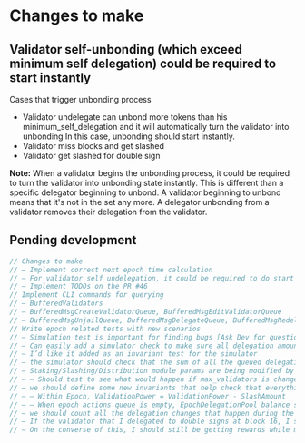 <!--
order: 3
-->

# Changes to make

## Validator self-unbonding (which exceed minimum self delegation) could be required to start instantly

Cases that trigger unbonding process

* Validator undelegate can unbond more tokens than his minimum_self_delegation and it will automatically turn the validator into unbonding
In this case, unbonding should start instantly.
* Validator miss blocks and get slashed
* Validator get slashed for double sign

**Note:** When a validator begins the unbonding process, it could be required to turn the validator into unbonding state instantly.
  This is different than a specific delegator beginning to unbond. A validator beginning to unbond means that it's not in the set any more.
  A delegator unbonding from a validator removes their delegation from the validator.

## Pending development

```go
// Changes to make
// — Implement correct next epoch time calculation
// — For validator self undelegation, it could be required to do start on end blocker
// — Implement TODOs on the PR #46
// Implement CLI commands for querying
// — BufferedValidators
// — BufferedMsgCreateValidatorQueue, BufferedMsgEditValidatorQueue
// — BufferedMsgUnjailQueue, BufferedMsgDelegateQueue, BufferedMsgRedelegationQueue, BufferedMsgUndelegateQueue
// Write epoch related tests with new scenarios
// — Simulation test is important for finding bugs [Ask Dev for questions)
// — Can easily add a simulator check to make sure all delegation amounts in queue add up to the same amount that’s in the EpochUnbondedPool
// — I’d like it added as an invariant test for the simulator
// — the simulator should check that the sum of all the queued delegations always equals the amount kept track in the data
// — Staking/Slashing/Distribution module params are being modified by governance based on vote result instantly. We should test the effect.
// — — Should test to see what would happen if max_validators is changed though, in the middle of an epoch
// — we should define some new invariants that help check that everything is working smoothly with these new changes for 3 modules e.g. https://github.com/pointnetwork/cosmos-point-sdk/blob/main/x/staking/keeper/invariants.go
// — — Within Epoch, ValidationPower = ValidationPower - SlashAmount
// — — When epoch actions queue is empty, EpochDelegationPool balance should be zero
// — we should count all the delegation changes that happen during the epoch, and then make sure that the resulting change at the end of the epoch is actually correct
// — If the validator that I delegated to double signs at block 16, I should still get slashed instantly because even though I asked to unbond at 14, they still used my power at block 16, I should only be not liable for slashes once my power is stopped being used
// — On the converse of this, I should still be getting rewards while my power is being used.  I shouldn’t stop receiving rewards until block 20
```
